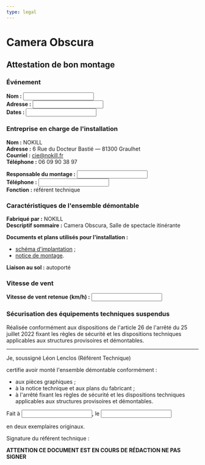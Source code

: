 ```yaml
---
type: legal
---
```


# Camera Obscura

## Attestation de bon montage

### Événement

**Nom :** <input>  
**Adresse :** <input>  
**Dates :** <input>  

### Entreprise en charge de l'installation

**Nom :** NOKILL  
**Adresse :** 6 Rue du Docteur Bastié — 81300 Graulhet  
**Courriel :** cie@nokill.fr  
**Téléphone :** 06 09 90 38 97

**Responsable du montage :** <input>  
**Téléphone :** <input>  
**Fonction :** référent technique

### Caractéristiques de l'ensemble démontable

**Fabriqué par :** NOKILL  
**Descriptif sommaire :** Camera Obscura, Salle de spectacle itinérante

**Documents et plans utilisés pour l'installation :**

- [schéma d'implantation](../technique/implantation.md) ;
- [notice de montage](../technique/notice-montage.md).

**Liaison au sol :** autoporté

### Vitesse de vent

**Vitesse de vent retenue (km/h) :** <input>

### Sécurisation des équipements techniques suspendus

Réalisée conformément aux dispositions de l'article 26 de l'arrêté du 25 juillet 2022 fixant les règles de sécurité et les dispositions techniques applicables aux structures provisoires et démontables.

---

Je, soussigné Léon Lenclos (Référent Technique)

certifie avoir monté l'ensemble démontable conformément :

- aux pièces graphiques ;
- à la notice technique et aux plans du fabricant ;
- à l'arrêté fixant les règles de sécurité et les dispositions techniques applicables aux structures provisoires et démontables.


Fait à <input>, le <input>

en deux exemplaires originaux.

Signature du référent technique :

**ATTENTION CE DOCUMENT EST EN COURS DE RÉDACTION NE PAS SIGNER**
